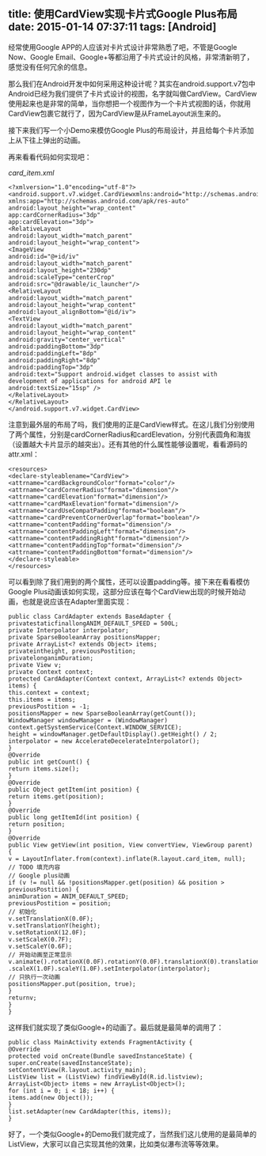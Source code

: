 title: 使用CardView实现卡片式Google Plus布局
date: 2015-01-14 07:37:11
tags: [Android]
---
经常使用Google APP的人应该对卡片式设计非常熟悉了吧，不管是Google Now、Google Email、Google+等都沿用了卡片式设计的风格，非常清新明了，感觉没有任何冗余的信息。

那么我们在Android开发中如何采用这种设计呢？其实在android.support.v7包中Android已经为我们提供了卡片式设计的视图，名字就叫做CardView。CardView使用起来也是非常的简单，当你想把一个视图作为一个卡片式视图的话，你就用CardView包裹它就行了，因为CardView是从FrameLayout派生来的。

接下来我们写一个小Demo来模仿Google Plus的布局设计，并且给每个卡片添加上从下往上弹出的动画。

再来看看代码如何实现吧：

*card_item.xml*

```
<?xmlversion="1.0"encoding="utf-8"?>
<android.support.v7.widget.CardViewxmlns:android="http://schemas.android.com/apk/res/android"
xmlns:app="http://schemas.android.com/apk/res-auto"
android:layout_height="wrap_content"
app:cardCornerRadius="3dp"
app:cardElevation="3dp">
<RelativeLayout
android:layout_width="match_parent"
android:layout_height="wrap_content">
<ImageView
android:id="@+id/iv"
android:layout_width="match_parent"
android:layout_height="230dp"
android:scaleType="centerCrop"
android:src="@drawable/ic_launcher"/>
<RelativeLayout
android:layout_width="match_parent"
android:layout_height="wrap_content"
android:layout_alignBottom="@id/iv">
<TextView
android:layout_width="match_parent"
android:layout_height="wrap_content"
android:gravity="center_vertical"
android:paddingBottom="3dp"
android:paddingLeft="8dp"
android:paddingRight="8dp"
android:paddingTop="3dp"
android:text="Support android.widget classes to assist with development of applications for android API le
android:textSize="15sp" />
</RelativeLayout>
</RelativeLayout>
</android.support.v7.widget.CardView>
```

注意到最外层的布局了吗，我们使用的正是CardView样式。在这儿我们分别使用了两个属性，分别是cardCornerRadius和cardElevation，分别代表圆角和海拔（设置越大卡片显示的越突出）。还有其他的什么属性能够设置呢，看看源码的attr.xml：

```
<resources>
<declare-styleablename="CardView">
<attrname="cardBackgroundColor"format="color"/>
<attrname="cardCornerRadius"format="dimension"/>
<attrname="cardElevation"format="dimension"/>
<attrname="cardMaxElevation"format="dimension"/>
<attrname="cardUseCompatPadding"format="boolean"/>
<attrname="cardPreventCornerOverlap"format="boolean"/>
<attrname="contentPadding"format="dimension"/>
<attrname="contentPaddingLeft"format="dimension"/>
<attrname="contentPaddingRight"format="dimension"/>
<attrname="contentPaddingTop"format="dimension"/>
<attrname="contentPaddingBottom"format="dimension"/>
</declare-styleable>
</resources>
```

可以看到除了我们用到的两个属性，还可以设置padding等。接下来在看看模仿Google Plus动画该如何实现，这部分应该在每个CardView出现的时候开始动画，也就是说应该在Adapter里面实现：

```
public class CardAdapter extends BaseAdapter {
privatestaticfinallongANIM_DEFAULT_SPEED = 500L;
private Interpolator interpolator;
private SparseBooleanArray positionsMapper;
private ArrayList<? extends Object> items;
privateintheight, previousPostition;
privatelonganimDuration;
private View v;
private Context context;
protected CardAdapter(Context context, ArrayList<? extends Object> items) {
this.context = context;
this.items = items;
previousPostition = -1;
positionsMapper = new SparseBooleanArray(getCount());
WindowManager windowManager = (WindowManager) context.getSystemService(Context.WINDOW_SERVICE);
height = windowManager.getDefaultDisplay().getHeight() / 2;
interpolator = new AccelerateDecelerateInterpolator();
}
@Override
public int getCount() {
return items.size();
}
@Override
public Object getItem(int position) {
return items.get(position);
}
@Override
public long getItemId(int position) {
return position;
}
@Override
public View getView(int position, View convertView, ViewGroup parent) {
v = LayoutInflater.from(context).inflate(R.layout.card_item, null);
// TODO 填充内容
// Google plus动画
if (v != null && !positionsMapper.get(position) && position > previousPostition) {
animDuration = ANIM_DEFAULT_SPEED;
previousPostition = position;
// 初始化
v.setTranslationX(0.0F);
v.setTranslationY(height);
v.setRotationX(12.0F);
v.setScaleX(0.7F);
v.setScaleY(0.6F);
// 开始动画至正常显示
v.animate().rotationX(0.0F).rotationY(0.0F).translationX(0).translationY(0).setDuration(animDuration)
.scaleX(1.0F).scaleY(1.0F).setInterpolator(interpolator);
// 只执行一次动画
positionsMapper.put(position, true);
}
returnv;
}
}
```

这样我们就实现了类似Google+的动画了。最后就是最简单的调用了：

```
public class MainActivity extends FragmentActivity {
@Override
protected void onCreate(Bundle savedInstanceState) {
super.onCreate(savedInstanceState);
setContentView(R.layout.activity_main);
ListView list = (ListView) findViewById(R.id.listview);
ArrayList<Object> items = new ArrayList<Object>();
for (int i = 0; i < 18; i++) {
items.add(new Object());
}
list.setAdapter(new CardAdapter(this, items));
}
```

好了，一个类似Google+的Demo我们就完成了，当然我们这儿使用的是最简单的ListView，大家可以自己实现其他的效果，比如类似瀑布流等等效果。
